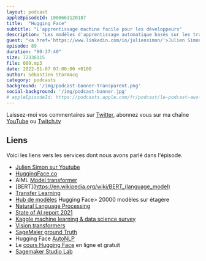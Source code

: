 ```yaml
---
layout: podcast
appleEpisodeId: 1000663120187
title:  "Hugging Face"
subtitle: "L'apprentissage machine facile pour les développeurs"
description: "Les modèles d'apprentissage automatique basés sur les transformeurs et l'apprentissage par transfert (transfert learning) ont le vent en poupe pour deux raisons : leur grande précision et la facilité d'apprentissage sur des jeux de données relativement restreints.  Hugging Face, une startup française, vous propose des librairies open sources faciles à intégrer dans vos applications et plus de 20000 modèles prêts à être utilisés ou personalisés."
guest: "<a href='https://www.linkedin.com/in/juliensimon/'>Julien Simon</a>, Chief Evangelist, HuggingFace."
episode: 89
duration: "00:37:40"
size: 72336115
file: 089.mp3
date: 2022-01-07 07:00:00 +0100  
author: Sébastien Stormacq
category: podcasts
background: '/img/podcast-banner-transparent.png'
social-background: '/img/podcast-banner.jpg'
# appleEpisodeId: https://podcasts.apple.com/fr/podcast/le-podcast-aws-en-français/id1452118442
---
```


Laissez-moi vos commentaires sur [Twitter](https://twitter.com/sebsto), abonnez vous sur ma chaîne [YouTube](https://www.youtube.com/sebsto) ou [Twitch.tv](https://www.twitch.tv/sebAWS)

## Liens

Voici les liens vers les services dont nous avons parlé dans l'épisode.

- [Julien Simon sur Youtube](https://www.youtube.com/channel/UCVonoXm3SI_Q0ZNHd5JPawA)
- [HuggingFace.co](https://huggingface.co)
- AIML [Model transformer](https://en.wikipedia.org/wiki/Transformer_(machine_learning_model))
- [BERT](https://en.wikipedia.org/wiki/BERT_(language_model)
- [Transfer Learning](https://en.wikipedia.org/wiki/Transfer_learning) 
- [Hub de modèles](https://huggingface.co/models) Hugging Face> 20000 modèles sur étagère
- [Natural Language Processing](https://en.wikipedia.org/wiki/Natural_language_processing)
- [State of AI report 2021 ](https://www.stateof.ai)
- [Kaggle machine learning & data science survey](https://www.kaggle.com/c/kaggle-survey-2021)
- [Vision transformers](https://en.wikipedia.org/wiki/Vision_transformer)
- [SageMaler ground Truth](https://aws.amazon.com/sagemaker/data-labeling/)
- Hugging Face [AutoNLP](https://huggingface.co/autonlp)
- Le [cours Hugging Face](https://huggingface.co/course/chapter1/1) en ligne et gratuit
- [Sagemaker Studio Lab](https://aws.amazon.com/sagemaker/studio-lab/)
